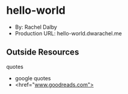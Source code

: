 # hello-world
+ By: Rachel Dalby
+ Production URL: hello-world.dwarachel.me

## Outside Resources
quotes

+ google quotes
+ <href="www.goodreads.com">
